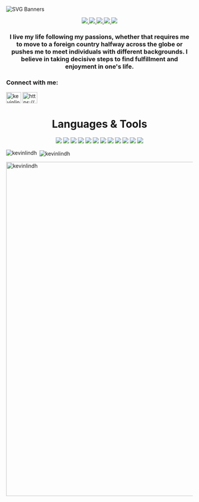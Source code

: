 ![SVG Banners](https://svg-banners.vercel.app/api?type=luminance&text1=Kevin%20Lindholm%20💻&width=900&height=300)

<p align="center">
  <a href="https://kevinlindholm.netlify.app/" target="_blank">
    <img src="https://img.shields.io/static/v1?label=|&message=WEBSITE&color=23555f&style=plastic&logo=react&logo-color=white"/>
  </a>
  <a href="https://www.linkedin.com/in/kevin-lindholm/" target="_blank">
    <img src="https://img.shields.io/static/v1?label=|&message=LINKED-IN&color=cdf998&style=plastic&logo=linkedin&logo-color=white"/>
  </a>
  <a href="https://twitter.com/KevinLindh_" target="_blank">
    <img src="https://img.shields.io/static/v1?label=|&message=TWITTER&color=23555f&style=plastic&logo=twitter&logo-color=white"/>
  </a>
  <a href="https://angel.co/u/kevin-lindholm" target="_blank">
      <img src="https://img.shields.io/static/v1?label=|&message=ANGEL-LIST&color=cdf998&style=plastic&logo=angellist&logo-color=white"/>
  </a>
  <a href="https://kevinlindholm.netlify.app/" target="_blank">
      <img src="https://img.shields.io/static/v1?label=|&message=RESUME&color=23555f&style=plastic&logo=react&logo-color=white"/>
  </a>
</p>

<h3 align="center">I live my life following my passions, whether that requires me to move to a foreign country halfway across the globe or pushes me to meet individuals with different backgrounds. I believe in taking decisive steps to find fulfillment and enjoyment in one's life.</h3>

<h3 align="left">Connect with me:</h3>
<p align="left">
<a href="https://twitter.com/kevinlindh_" target="_blank"><img align="center" src="https://raw.githubusercontent.com/rahuldkjain/github-profile-readme-generator/master/src/images/icons/Social/twitter.svg" alt="kevinlindh_" height="30" width="40" /></a>
<a href="https://www.linkedin.com/in/kevin-lindholm/" target="_blank"><img align="center" src="https://raw.githubusercontent.com/rahuldkjain/github-profile-readme-generator/master/src/images/icons/Social/linked-in-alt.svg" alt="https://www.linkedin.com/in/kevin-lindholm-60955579/" height="30" width="40" /></a>
</p>

<h1 align="center">Languages & Tools</h1>


<p align="center">
    <img src="https://img.shields.io/static/v1?label=|&message=HTML5&color=23555f&style=plastic&logo=html5"/>
    <img src="https://img.shields.io/static/v1?label=|&message=CSS3&color=285f65&style=plastic&logo=css3"/>
    <img src="https://img.shields.io/static/v1?label=|&message=SASS&color=2b625f&style=plastic&logo=sass"/>
    <img src="https://img.shields.io/static/v1?label=|&message=BOOTSTRAP&color=316c5e&style=plastic&logo=bootstrap"/>
    <img src="https://img.shields.io/static/v1?label=|&message=JAVASCRIPT&color=3c7f5d&style=plastic&logo=javascript"/>
    <img src="https://img.shields.io/static/v1?label=|&message=REACT.JS&color=4a935c&style=plastic&logo=react"/>
    <img src="https://img.shields.io/static/v1?label=|&message=TYPESCRIPT&color=4a935c&style=plastic&logo=typescript"/>
    <img src="https://img.shields.io/static/v1?label=|&message=WORDPRESS&color=cdd148&style=plastic&logo=wordpress"/>
    <img src="https://img.shields.io/static/v1?label=|&message=ADOBE&color=98bf53&style=plastic&logo=adobe"/>
    <img src="https://img.shields.io/static/v1?label=|&message=MONGO-DB&color=cdd148&style=plastic&logo=mongodb"/>
    <img src="https://img.shields.io/static/v1?label=|&message=EXPRESS&color=bbb111&style=plastic&logo=express"/>
    <img src="https://img.shields.io/static/v1?label=|&message=GIT&color=cbb148&style=plastic&logo=git"/>
</p>

<p><img align="left" src="https://github-readme-stats.vercel.app/api/top-langs?username=kevinlindh&show_icons=true&locale=en&layout=compact" alt="kevinlindh" /></p>

<p>&nbsp;<img align="center" src="https://github-readme-stats.vercel.app/api?username=kevinlindh&show_icons=true&locale=en" alt="kevinlindh" /></p>

<p><img align="center" src="https://github-readme-streak-stats.herokuapp.com/?user=kevinlindh&" alt="kevinlindh" width="900"/></p>

